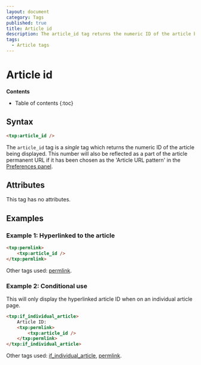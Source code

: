 ```yaml
---
layout: document
category: Tags
published: true
title: Article id
description: The article_id tag returns the numeric ID of the article being displayed.
tags:
  - Article tags
---
```


# Article id

**Contents**

* Table of contents
{:toc}

## Syntax

~~~ html
<txp:article_id />
~~~

The `article_id` tag is a *single* tag which returns the numeric ID of the article being displayed. This number will also be reflected as a part of the article permanent URL if it has been chosen as the 'Article URL pattern' in the [Preferences panel](/administration/preferences-panel#article-url-pattern).

## Attributes

This tag has no attributes.

## Examples

### Example 1: Hyperlinked to the article

~~~ html
<txp:permlink>
    <txp:article_id />
</txp:permlink>
~~~

Other tags used: [permlink](/tags/permlink).

### Example 2: Conditional use

This will only display the hyperlinked article ID when on an individual article page.

~~~ html
<txp:if_individual_article>
    Article ID:
    <txp:permlink>
        <txp:article_id />
    </txp:permlink>
</txp:if_individual_article>
~~~

Other tags used: [if_individual_article](/tags/if_individual_article), [permlink](/tags/permlink).

